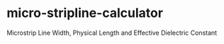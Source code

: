 # micro-stripline-calculator
Microstrip Line Width, Physical Length and Effective Dielectric Constant
